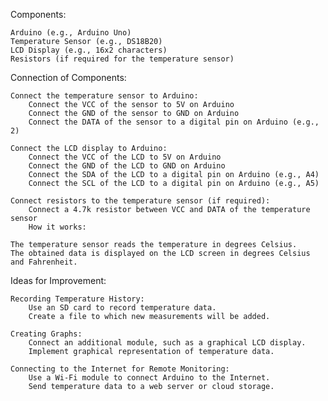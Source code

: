 Components:

    Arduino (e.g., Arduino Uno)
    Temperature Sensor (e.g., DS18B20)
    LCD Display (e.g., 16x2 characters)
    Resistors (if required for the temperature sensor)

Connection of Components:

    Connect the temperature sensor to Arduino:
        Connect the VCC of the sensor to 5V on Arduino
        Connect the GND of the sensor to GND on Arduino
        Connect the DATA of the sensor to a digital pin on Arduino (e.g., 2)

    Connect the LCD display to Arduino:
        Connect the VCC of the LCD to 5V on Arduino
        Connect the GND of the LCD to GND on Arduino
        Connect the SDA of the LCD to a digital pin on Arduino (e.g., A4)
        Connect the SCL of the LCD to a digital pin on Arduino (e.g., A5)

    Connect resistors to the temperature sensor (if required):
        Connect a 4.7k resistor between VCC and DATA of the temperature sensor
        How it works:

    The temperature sensor reads the temperature in degrees Celsius.
    The obtained data is displayed on the LCD screen in degrees Celsius and Fahrenheit.

Ideas for Improvement:

    Recording Temperature History:
        Use an SD card to record temperature data.
        Create a file to which new measurements will be added.

    Creating Graphs:
        Connect an additional module, such as a graphical LCD display.
        Implement graphical representation of temperature data.

    Connecting to the Internet for Remote Monitoring:
        Use a Wi-Fi module to connect Arduino to the Internet.
        Send temperature data to a web server or cloud storage.
